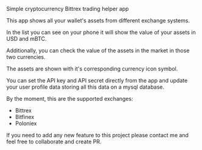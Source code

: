 Simple cryptocurrency Bittrex trading helper app

This app shows all your wallet's assets from different exchange systems.

In the list you can see on your phone it will show the value of your assets in USD and mBTC.

Additionally, you can check the value of the assets in the market in those two currencies.

The assets are shown with it's corresponding currency icon symbol.

You can set the API key and API secret directly from the app and update your user profile data storing all this data on a mysql database.

By the moment, this are the supported exchanges:

- Bittrex
- Bitfinex
- Poloniex

If you need to add any new feature to this project please contact me and feel free to collaborate and create PR.